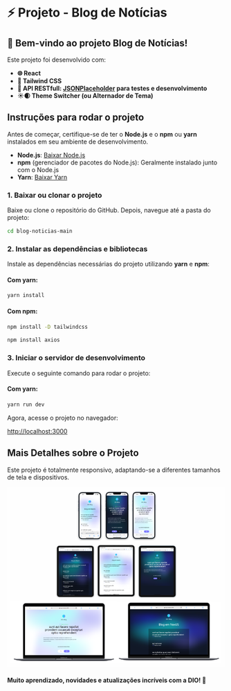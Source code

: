 # ⚡ Projeto - Blog de Notícias

## 🚀 Bem-vindo ao projeto Blog de Notícias!

Este projeto foi desenvolvido com:

- **🌐 React**
- **🎨 Tailwind CSS**
- **🔗 API RESTfull: [JSONPlaceholder](https://jsonplaceholder.typicode.com/) para testes e desenvolvimento**
- **☀️🌒 Theme Switcher (ou Alternador de Tema)**

## Instruções para rodar o projeto

Antes de começar, certifique-se de ter o **Node.js** e o **npm** ou **yarn** instalados em seu ambiente de desenvolvimento.

- **Node.js**: [Baixar Node.js](https://nodejs.org/)
- **npm** (gerenciador de pacotes do Node.js): Geralmente instalado junto com o Node.js
- **Yarn**: [Baixar Yarn](https://yarnpkg.com/)

### 1. Baixar ou clonar o projeto

Baixe ou clone o repositório do GitHub. Depois, navegue até a pasta do projeto:

```bash
cd blog-noticias-main
```

### 2. Instalar as dependências e bibliotecas

Instale as dependências necessárias do projeto utilizando **yarn** e **npm**:

#### Com yarn:
```bash
yarn install
```

#### Com npm:
```bash
npm install -D tailwindcss
```

```bash
npm install axios
``` 
### 3. Iniciar o servidor de desenvolvimento

Execute o seguinte comando para rodar o projeto:

#### Com yarn:
```bash
yarn run dev
```

Agora, acesse o projeto no navegador:

[http://localhost:3000](http://localhost:3000)

## Mais Detalhes sobre o Projeto

Este projeto é totalmente responsivo, adaptando-se a diferentes tamanhos de tela e dispositivos.

![Responsividade](./readme.png)

#### Muito aprendizado, novidades e atualizações incríveis com a DIO! 🚀

